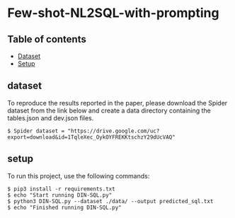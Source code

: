 # Few-shot-NL2SQL-with-prompting

## Table of contents
* [Dataset](#dataset)
* [Setup](#setup)


## dataset
To reproduce the results reported in the paper, please download the Spider dataset from the link below and create a data directory containing the tables.json and dev.json files.

```
$ Spider dataset = "https://drive.google.com/uc?export=download&id=1TqleXec_OykOYFREKKtschzY29dUcVAQ"
```


## setup
To run this project, use the following commands:

```
$ pip3 install -r requirements.txt
$ echo "Start running DIN-SQL.py"
$ python3 DIN-SQL.py --dataset ./data/ --output predicted_sql.txt
$ echo "Finished running DIN-SQL.py"
```

